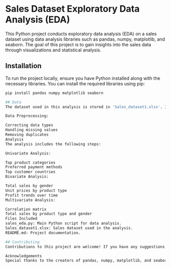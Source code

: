 # Sales Dataset Exploratory Data Analysis (EDA)

This Python project conducts exploratory data analysis (EDA) on a sales dataset using data analysis libraries such as pandas, numpy, matplotlib, and seaborn. The goal of this project is to gain insights into the sales data through visualizations and statistical analysis.

## Installation

To run the project locally, ensure you have Python installed along with the necessary libraries. You can install the required libraries using pip:

```bash
pip install pandas numpy matplotlib seaborn

## Data
The dataset used in this analysis is stored in 'Sales_dataset1.xlsx'. It contains information about sales transactions, including customer demographics, product details, purchase types, payment methods, and sales amounts.

Data Preprocessing:

Correcting data types
Handling missing values
Removing duplicates
Analysis
The analysis includes the following steps:

Univariate Analysis:

Top product categories
Preferred payment methods
Top customer countries
Bivariate Analysis:

Total sales by gender
Unit prices by product type
Profit trends over time
Multivariate Analysis:

Correlation matrix
Total sales by product type and gender
Files Included
sales_eda.py: Main Python script for data analysis.
Sales_dataset1.xlsx: Sales dataset used in the analysis.
README.md: Project documentation.

## Contributing
Contributions to this project are welcome! If you have any suggestions, bug reports, or feature requests, feel free to open an issue or submit a pull request.

Acknowledgements
Special thanks to the creators of pandas, numpy, matplotlib, and seaborn for their invaluable contributions to the data analysis ecosystem.
